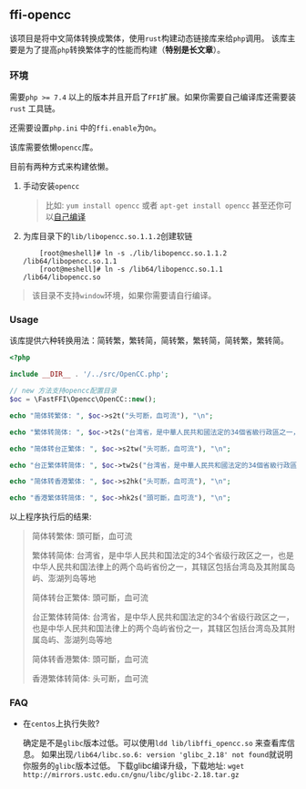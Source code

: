## ffi-opencc

该项目是将中文简体转换成繁体，使用`rust`构建动态链接库来给`php`调用。
该库主要是为了提高`php`转换繁体字的性能而构建（__特别是长文章__）。

### 环境

需要`php >= 7.4` 以上的版本并且开启了`FFI`扩展。如果你需要自己编译库还需要装`rust` 工具链。

还需要设置`php.ini` 中的`ffi.enable`为`On`。

该库需要依懒`opencc`库。

目前有两种方式来构建依懒。

1. 手动安装`opencc`
    
    > 比如: `yum install opencc` 或者 `apt-get install opencc` 甚至还你可以[自己编译](https://github.com/BYVoid/OpenCC)

2. 为库目录下的`lib/libopencc.so.1.1.2`创建软链

    ```shell
        [root@meshell]# ln -s ./lib/libopencc.so.1.1.2 /lib64/libopencc.so.1.1
        [root@meshell]# ln -s /lib64/libopencc.so.1.1 /lib64/libopencc.so
    ```

> 该目录不支持`window`环境，如果你需要请自行编译。

### Usage

该库提供六种转换用法：简转繁，繁转简，简转繁，繁转简，简转繁，繁转简。

```php
<?php

include __DIR__ . '/../src/OpenCC.php';

// new 方法支持opencc配置目录
$oc = \FastFFI\Opencc\OpenCC::new();

echo "简体转繁体: ", $oc->s2t("头可断，血可流"), "\n";

echo "繁体转简体: ", $oc->t2s("台湾省，是中華人民共和國法定的34個省級行政區之一，也是中華人民共和國法律上的两个岛屿省份之一，其轄區包括臺灣島及其附屬島嶼、澎湖列岛等地"), "\n";

echo "简体转台正繁体: ", $oc->s2tw("头可断，血可流"), "\n";

echo "台正繁体转简体: ", $oc->tw2s("台湾省，是中華人民共和國法定的34個省級行政區之一，也是中華人民共和國法律上的两个岛屿省份之一，其轄區包括臺灣島及其附屬島嶼、澎湖列岛等地"), "\n";

echo "简体转香港繁体: ", $oc->s2hk("头可断，血可流"), "\n";

echo "香港繁体转简体: ", $oc->hk2s("頭可斷，血可流"), "\n";

```

以上程序执行后的结果:

> 简体转繁体: 頭可斷，血可流
> 
> 繁体转简体: 台湾省，是中华人民共和国法定的34个省级行政区之一，也是中华人民共和国法律上的两个岛屿省份之一，其辖区包括台湾岛及其附属岛屿、澎湖列岛等地
> 
> 简体转台正繁体: 頭可斷，血可流
> 
> 台正繁体转简体: 台湾省，是中华人民共和国法定的34个省级行政区之一，也是中华人民共和国法律上的两个岛屿省份之一，其辖区包括台湾岛及其附属岛屿、澎湖列岛等地
> 
> 简体转香港繁体: 頭可斷，血可流
> 
> 香港繁体转简体: 头可断，血可流

### FAQ

- 在`centos`上执行失败?

  确定是不是`glibc`版本过低。可以使用`ldd lib/libffi_opencc.so` 来查看库信息。
  如果出现`/lib64/libc.so.6: version 'glibc_2.18' not found`就说明你服务的`glibc`版本过低。
  下载glibc编译升级，下载地址: `wget http://mirrors.ustc.edu.cn/gnu/libc/glibc-2.18.tar.gz` 
  
